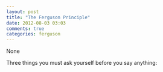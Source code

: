 ```yaml
---
layout: post
title: "The Ferguson Principle"
date: 2012-08-03 03:03
comments: true
categories: ferguson
---
```


None


Three things you must ask yourself before you say anything:

